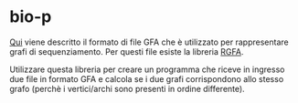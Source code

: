 # bio-p
[Qui](https://github.com/GFA-spec) viene descritto il formato di file GFA che è utilizzato per rappresentare grafi di sequenziamento.
Per questi file esiste la libreria [RGFA](https://github.com/ggonnella/RGFA).

Utilizzare questa libreria per creare un programma che riceve in ingresso due file in formato GFA e calcola se i due grafi corrispondono allo stesso grafo (perchè i vertici/archi sono presenti in ordine differente).